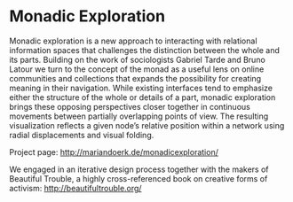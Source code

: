 Monadic Exploration
===================

Monadic exploration is a new approach to interacting with relational information spaces that challenges the distinction between the whole and its parts. Building on the work of sociologists Gabriel Tarde and Bruno Latour we turn to the concept of the monad as a useful lens on online communities and collections that expands the possibility for creating meaning in their navigation. While existing interfaces tend to emphasize either the structure of the whole or details of a part, monadic exploration brings these opposing perspectives closer together in continuous movements between partially overlapping points of view. The resulting visualization reflects a given node’s relative position within a network using radial displacements and visual folding.

Project page: http://mariandoerk.de/monadicexploration/

We engaged in an iterative design process together with the makers of Beautiful Trouble, a highly cross-referenced book on creative forms of activism: http://beautifultrouble.org/
